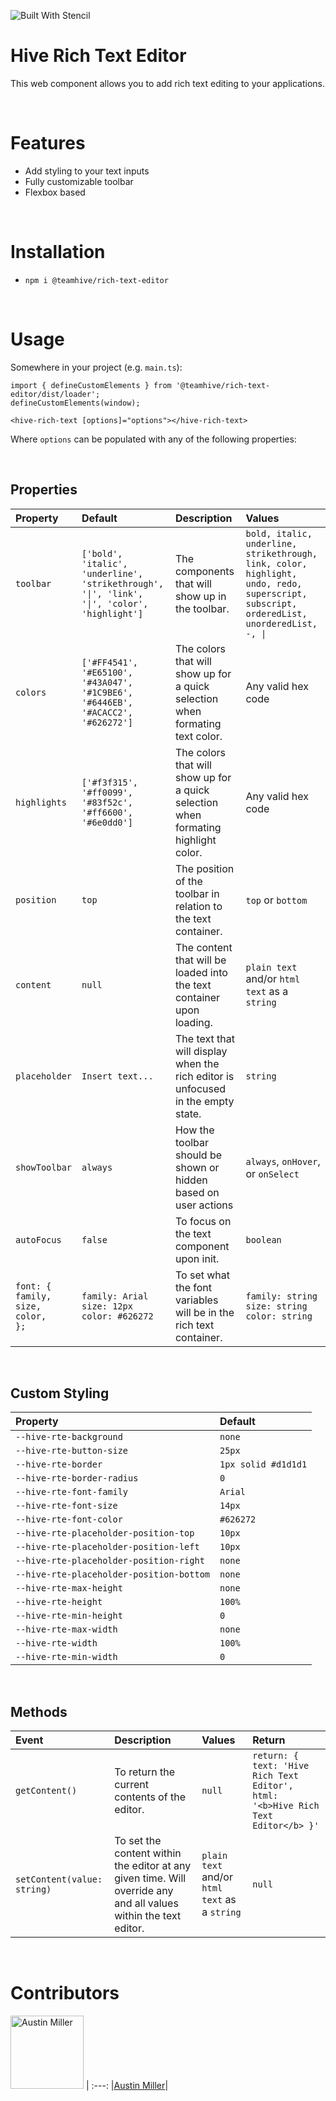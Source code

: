 ![Built With Stencil](https://img.shields.io/badge/-Built%20With%20Stencil-16161d.svg?logo=data%3Aimage%2Fsvg%2Bxml%3Bbase64%2CPD94bWwgdmVyc2lvbj0iMS4wIiBlbmNvZGluZz0idXRmLTgiPz4KPCEtLSBHZW5lcmF0b3I6IEFkb2JlIElsbHVzdHJhdG9yIDE5LjIuMSwgU1ZHIEV4cG9ydCBQbHVnLUluIC4gU1ZHIFZlcnNpb246IDYuMDAgQnVpbGQgMCkgIC0tPgo8c3ZnIHZlcnNpb249IjEuMSIgaWQ9IkxheWVyXzEiIHhtbG5zPSJodHRwOi8vd3d3LnczLm9yZy8yMDAwL3N2ZyIgeG1sbnM6eGxpbms9Imh0dHA6Ly93d3cudzMub3JnLzE5OTkveGxpbmsiIHg9IjBweCIgeT0iMHB4IgoJIHZpZXdCb3g9IjAgMCA1MTIgNTEyIiBzdHlsZT0iZW5hYmxlLWJhY2tncm91bmQ6bmV3IDAgMCA1MTIgNTEyOyIgeG1sOnNwYWNlPSJwcmVzZXJ2ZSI%2BCjxzdHlsZSB0eXBlPSJ0ZXh0L2NzcyI%2BCgkuc3Qwe2ZpbGw6I0ZGRkZGRjt9Cjwvc3R5bGU%2BCjxwYXRoIGNsYXNzPSJzdDAiIGQ9Ik00MjQuNywzNzMuOWMwLDM3LjYtNTUuMSw2OC42LTkyLjcsNjguNkgxODAuNGMtMzcuOSwwLTkyLjctMzAuNy05Mi43LTY4LjZ2LTMuNmgzMzYuOVYzNzMuOXoiLz4KPHBhdGggY2xhc3M9InN0MCIgZD0iTTQyNC43LDI5Mi4xSDE4MC40Yy0zNy42LDAtOTIuNy0zMS05Mi43LTY4LjZ2LTMuNkgzMzJjMzcuNiwwLDkyLjcsMzEsOTIuNyw2OC42VjI5Mi4xeiIvPgo8cGF0aCBjbGFzcz0ic3QwIiBkPSJNNDI0LjcsMTQxLjdIODcuN3YtMy42YzAtMzcuNiw1NC44LTY4LjYsOTIuNy02OC42SDMzMmMzNy45LDAsOTIuNywzMC43LDkyLjcsNjguNlYxNDEuN3oiLz4KPC9zdmc%2BCg%3D%3D&colorA=16161d&style=flat-square)

# Hive Rich Text Editor
This web component allows you to add rich text editing to your applications.

&nbsp;

# Features
- Add styling to your text inputs
- Fully customizable toolbar
- Flexbox based

&nbsp;

# Installation
- `npm i @teamhive/rich-text-editor`

&nbsp;

# Usage
Somewhere in your project (e.g. `main.ts`):
```
import { defineCustomElements } from '@teamhive/rich-text-editor/dist/loader';
defineCustomElements(window);
```

```
<hive-rich-text [options]="options"></hive-rich-text>
```

Where `options` can be populated with any of the following properties:

&nbsp;

## Properties
|Property|Default|Description|Values|
:---|:---|:---|:---
|`toolbar`|`['bold', 'italic', 'underline', 'strikethrough', '\|', 'link', '\|', 'color', 'highlight']`|The components that will show up in the toolbar.|`bold, italic, underline, strikethrough, link, color, highlight, undo, redo, superscript, subscript, orderedList, unorderedList, -, \|`|
|`colors`|`['#FF4541', '#E65100', '#43A047', '#1C9BE6', '#6446EB', '#ACACC2', '#626272']`|The colors that will show up for a quick selection when formating text color.|Any valid hex code|
|`highlights`|`['#f3f315', '#ff0099', '#83f52c', '#ff6600', '#6e0dd0']`|The colors that will show up for a quick selection when formating highlight color.|Any valid hex code|
|`position`|`top`|The position of the toolbar in relation to the text container.|`top` or `bottom`|
|`content`|`null`|The content that will be loaded into the text container upon loading.|`plain text` and/or `html text` as a `string`|
|`placeholder`|`Insert text...`|The text that will display when the rich editor is unfocused in the empty state.|`string`|
|`showToolbar`|`always`|How the toolbar should be shown or hidden based on user actions |`always`, `onHover`, or `onSelect`|
|`autoFocus`|`false`|To focus on the text component upon init.|`boolean`|
|`font: {`</br>`family,`</br>`size,`</br>`color,`</br>`};`| `family: Arial`</br>`size: 12px`</br>`color: #626272` | To set what the font variables will be in the rich text container. | `family: string`</br>`size: string`</br>`color: string`

&nbsp;

## Custom Styling
|Property|Default
:---|:---
|`--hive-rte-background`|`none`|
|`--hive-rte-button-size`|`25px`|
|`--hive-rte-border`|`1px solid #d1d1d1`|
|`--hive-rte-border-radius`|`0`|
|`--hive-rte-font-family`|`Arial`|
|`--hive-rte-font-size`|`14px`|
|`--hive-rte-font-color`|`#626272`|
|`--hive-rte-placeholder-position-top`|`10px`|
|`--hive-rte-placeholder-position-left`|`10px`|
|`--hive-rte-placeholder-position-right`|`none`|
|`--hive-rte-placeholder-position-bottom`|`none`|
|`--hive-rte-max-height`|`none`|
|`--hive-rte-height`|`100%`|
|`--hive-rte-min-height`|`0`|
|`--hive-rte-max-width`|`none`|
|`--hive-rte-width`|`100%`|
|`--hive-rte-min-width`|`0`|

&nbsp;

## Methods
|Event|Description|Values|Return|
:---|:---|:---|:---
|`getContent()`|To return the current contents of the editor.|`null`|`return: { text: 'Hive Rich Text Editor', html: '<b>Hive Rich Text Editor</b> }'`
|`setContent(value: string)`|To set the content within the editor at any given time. Will override any and all values within the text editor.|`plain text` and/or `html text` as a `string`|`null`

&nbsp;

# Contributors

[<img alt="Austin Miller" src="https://avatars2.githubusercontent.com/u/24658060?s=460&v=4" width="117">](https://github.com/mr-austinmiller) |
:---:
|[Austin Miller](https://github.com/mr-austinmiller)|
